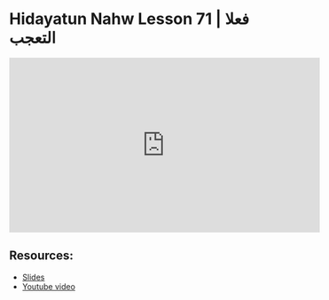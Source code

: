 # Hidayatun Nahw Lesson 71 | فعلا التعجب            

<iframe width="560" height="315" src="https://www.youtube-nocookie.com/embed/ojHKS5SkAAo?start=0" frameborder="0" allow="accelerometer; autoplay; encrypted-media; gyroscope; picture-in-picture" allowfullscreen="allowfullscreen"></iframe><BR>



## Resources:
- [Slides](https://github.com/arshare/resources_balagha_pdfs)
- [Youtube video](https://www.youtube.com/watch?v=ojHKS5SkAAo&list=PLzn0qdi6JpdtdAyaM2yvvY1Yk9i4EpLHD&index=135)
